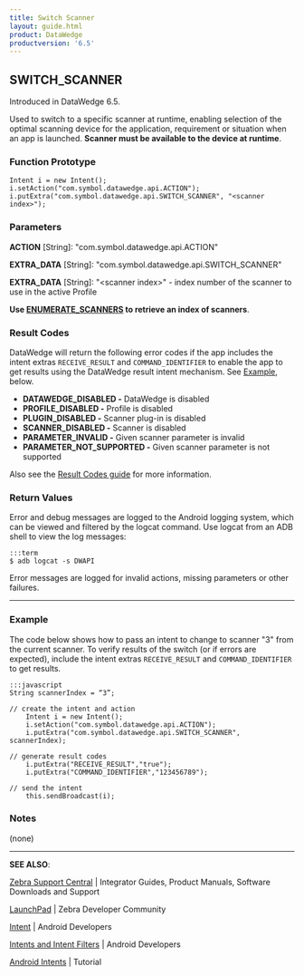 ```yaml
---
title: Switch Scanner 
layout: guide.html
product: DataWedge
productversion: '6.5'
---
```


## SWITCH_SCANNER

Introduced in DataWedge 6.5. 

Used to switch to a specific scanner at runtime, enabling selection of the optimal scanning device for the application, requirement or situation when an app is launched. **Scanner must be available to the device at runtime**. 

### Function Prototype

	Intent i = new Intent();
	i.setAction("com.symbol.datawedge.api.ACTION");
	i.putExtra("com.symbol.datawedge.api.SWITCH_SCANNER", "<scanner index>");

### Parameters
**ACTION** [String]: "com.symbol.datawedge.api.ACTION"

**EXTRA_DATA** [String]: "com.symbol.datawedge.api.SWITCH_SCANNER"

**EXTRA_DATA** [String]: "&lt;scanner index&gt;" -  index number of the scanner to use in the active Profile

**Use [ENUMERATE_SCANNERS](../enumeratescanners) to retrieve an index of scanners**. 

### Result Codes

DataWedge will return the following error codes if the app includes the intent extras `RECEIVE_RESULT` and `COMMAND_IDENTIFIER` to enable the app to get results using the DataWedge result intent mechanism. See [Example](#example), below. 

* **DATAWEDGE_DISABLED -** DataWedge is disabled
* **PROFILE_DISABLED -** Profile is disabled
* **PLUGIN_DISABLED -** Scanner plug-in is disabled
* **SCANNER_DISABLED -** Scanner is disabled
* **PARAMETER_INVALID -** Given scanner parameter is invalid
* **PARAMETER_NOT_SUPPORTED -** Given scanner parameter is not supported

Also see the [Result Codes guide](../resultinfo) for more information.  

### Return Values

Error and debug messages are logged to the Android logging system, which can be viewed and filtered by the logcat command. Use logcat from an ADB shell to view the log messages:

	:::term
	$ adb logcat -s DWAPI

Error messages are logged for invalid actions, missing parameters or other failures.

-----

### Example
The code below shows how to pass an intent to change to scanner "3" from the current scanner. To verify results of the switch (or if errors are expected), include the intent extras `RECEIVE_RESULT` and `COMMAND_IDENTIFIER` to get results.

	:::javascript
	String scannerIndex = “3”;

	// create the intent and action
		Intent i = new Intent();
		i.setAction("com.symbol.datawedge.api.ACTION");
		i.putExtra("com.symbol.datawedge.api.SWITCH_SCANNER", scannerIndex);

	// generate result codes
		i.putExtra("RECEIVE_RESULT","true");
		i.putExtra("COMMAND_IDENTIFIER","123456789");
		     
	// send the intent
		this.sendBroadcast(i); 

### Notes
(none)

-----

**SEE ALSO**:

[Zebra Support Central](https://www.zebra.com/us/en/support-downloads.html) | Integrator Guides, Product Manuals, Software Downloads and Support

[LaunchPad](https://developer.zebra.com/welcome) | Zebra Developer Community

[Intent](https://developer.android.com/reference/android/content/Intent.html) | Android Developers

[Intents and Intent Filters](http://developer.android.com/guide/components/intents-filters.html) | Android Developers

[Android Intents](http://www.vogella.com/tutorials/AndroidIntent/article.html) | Tutorial
